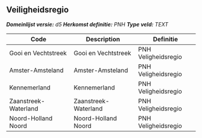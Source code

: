 ﻿## Veiligheidsregio

*__Domeinlijst versie:__ d5*
*__Herkomst definitie:__ PNH*
*__Type veld:__ TEXT*

|__Code__ |__Description__ |__Definitie__	|
|	---	|	---	|   ---	| 
| Gooi en Vechtstreek | Gooi en Vechtstreek | PNH Veligheidsregio |
| Amster-Amsteland | Amster-Amsteland | PNH Veligheidsregio |
| Kennemerland | Kennemerland | PNH Veligheidsregio |
| Zaanstreek-Waterland | Zaanstreek-Waterland | PNH Veligheidsregio |
| Noord-Holland Noord | Noord-Holland Noord | PNH Veligheidsregio |
